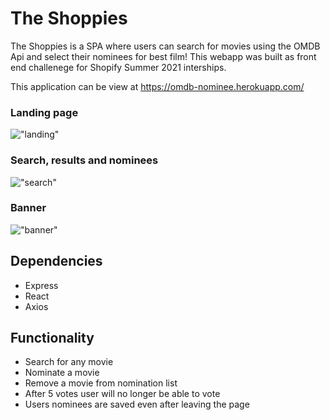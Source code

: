 # The Shoppies

The Shoppies is a SPA where users can search for movies using the OMDB Api and select their nominees for best film! This webapp was built as front end challenege for Shopify Summer 2021 interships.

This application can be view at https://omdb-nominee.herokuapp.com/

### Landing page
!["landing"]()

### Search, results and nominees
!["search"]()

### Banner
!["banner"]()


## Dependencies

- Express
- React
- Axios

## Functionality

- Search for any movie
- Nominate a movie
- Remove a movie from nomination list
- After 5 votes user will no longer be able to vote
- Users nominees are saved even after leaving the page
